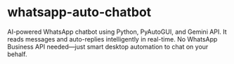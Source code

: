 # whatsapp-auto-chatbot
AI-powered WhatsApp chatbot using Python, PyAutoGUI, and Gemini API. It reads messages and auto-replies intelligently in real-time. No WhatsApp Business API needed—just smart desktop automation to chat on your behalf.
